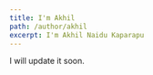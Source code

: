 ```yaml
---
title: I'm Akhil
path: /author/akhil
excerpt: I'm Akhil Naidu Kaparapu
---
```

I will update it soon.
